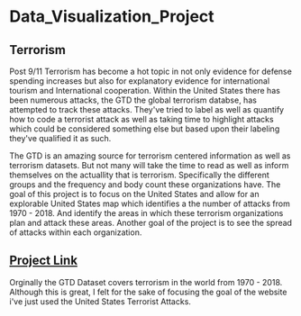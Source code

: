 # Data_Visualization_Project

## Terrorism 

Post 9/11 Terrorism has become a hot topic in not only evidence for defense spending increases but also for explanatory evidence for international tourism and International cooperation. Within the United States there has been numerous attacks, the GTD the global terrorism databse, has attempted to track these attacks. They've tried to label as well as quantify how to code a terrorist attack as well as taking time to highlight attacks which could be considered something else but based upon their labeling they've qualified it as such. 

The GTD is an amazing source for terrorism centered information as well as terrorism datasets. But not many will take the time to read as well as inform themselves on the actuallity that is terrorism. Specifically the different groups and the frequency and body count these organizations have. The goal of this project is to focus on the United States and allow for an explorable United States map which identifies a the number of attacks from 1970 - 2018. And identify the areas in which these terrorism organizations plan and attack these areas. Another goal of the project is to see the spread of attacks within each organization. 


## [Project Link](https://scottbamfordj.github.io/Data_Visualization_Project/Project/)
<a href="https://scottbamfordj.github.io/Data_Visualization_Project/Project/" target="_blank" ></a>
Orginally the GTD Dataset covers terrorism in the world from 1970 - 2018. Although this is great, I felt for the sake of focusing the goal of the website i've just used the United States Terrorist Attacks. 
